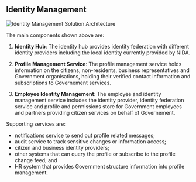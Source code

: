 ## Identity Management

![Identity Management Solution Architecture](/images/identity-management-solution-architecture.png)

The main components shown above are:

1. **Identity Hub**:
The identity hub provides identity federation with different identity providers including the local identity currently provided by NIDA.

2. **Profile Management Service**:
The profile management service holds information on the citizens, non-residents, business representatives
and Government organisations, holding their verified contact information and subscriptions to Governement services.

3. **Employee Identity Management**: The employee and identity management service includes the identity provider, identity federation service and profile and permissions store for Government employees and partners providing citizen services on behalf of Governement.

Supporting services are:

- notifications service to send out profile related messages;
- audit service to track sensitive changes or information access;
- citizen and business identity providers;
- other systems that can query the profile or subscribe to the profile change feed; and
- HR system that provides Government structure information into profile management.
